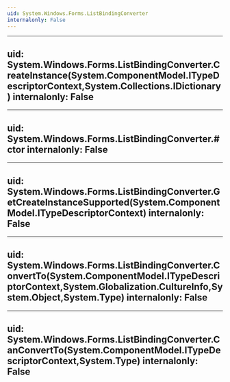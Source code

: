 ```yaml
---
uid: System.Windows.Forms.ListBindingConverter
internalonly: False
---
```


---
uid: System.Windows.Forms.ListBindingConverter.CreateInstance(System.ComponentModel.ITypeDescriptorContext,System.Collections.IDictionary)
internalonly: False
---

---
uid: System.Windows.Forms.ListBindingConverter.#ctor
internalonly: False
---

---
uid: System.Windows.Forms.ListBindingConverter.GetCreateInstanceSupported(System.ComponentModel.ITypeDescriptorContext)
internalonly: False
---

---
uid: System.Windows.Forms.ListBindingConverter.ConvertTo(System.ComponentModel.ITypeDescriptorContext,System.Globalization.CultureInfo,System.Object,System.Type)
internalonly: False
---

---
uid: System.Windows.Forms.ListBindingConverter.CanConvertTo(System.ComponentModel.ITypeDescriptorContext,System.Type)
internalonly: False
---

